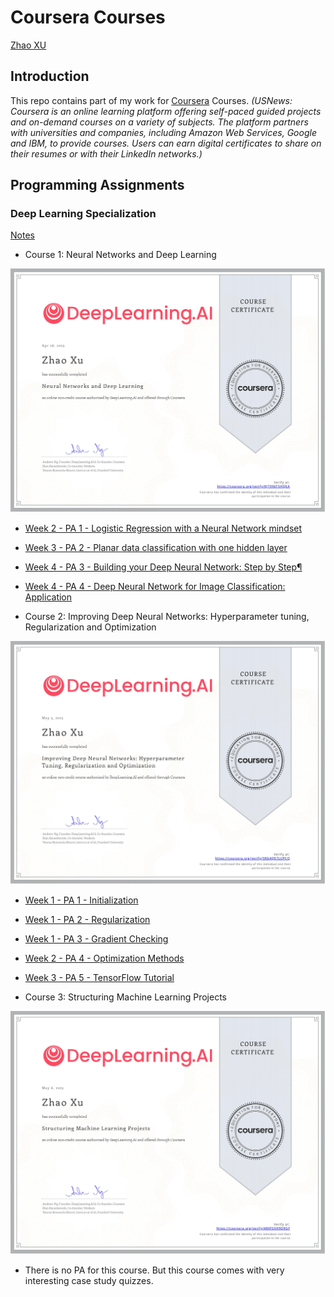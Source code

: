 # Coursera Courses

[Zhao XU][l1]

## Introduction

This repo contains part of my work for [Coursera][l2] Courses. *(USNews: Coursera is an online learning platform offering self-paced guided projects and on-demand courses on a variety of subjects. The platform partners with universities and companies, including Amazon Web Services, Google and IBM, to provide courses. Users can earn digital certificates to share on their resumes or with their LinkedIn networks.)*

## Programming Assignments

### Deep Learning Specialization

[Notes](https://github.com/zhaoxu98/CourseNotes/blob/main/Coursera/Notes/DNN)

- Course 1: Neural Networks and Deep Learning

![](Certificate/DNN1.jpg)

  - [Week 2 - PA 1 - Logistic Regression with a Neural Network mindset](https://github.com/zhaoxu98/CourseNotes/blob/main/Coursera/Deep%20Learning%20Specialization/Neural%20Networks%20and%20Deep%20Learning/Logistic_Regression_with_a_Neural_Network_mindset.ipynb)
  - [Week 3 - PA 2 - Planar data classification with one hidden layer](https://github.com/zhaoxu98/CourseNotes/blob/main/Coursera/Deep%20Learning%20Specialization/Neural%20Networks%20and%20Deep%20Learning/Planar_data_classification_with_one_hidden_layer.ipynb)
  - [Week 4 - PA 3 - Building your Deep Neural Network: Step by Step¶](https://github.com/zhaoxu98/CourseNotes/blob/main/Coursera/Deep%20Learning%20Specialization/Neural%20Networks%20and%20Deep%20Learning/Building_your_Deep_Neural_Network_Step_by_Step.ipynb)
  - [Week 4 - PA 4 - Deep Neural Network for Image Classification: Application](https://github.com/zhaoxu98/CourseNotes/blob/main/Coursera/Deep%20Learning%20Specialization/Neural%20Networks%20and%20Deep%20Learning/Deep%20Neural%20Network%20-%20Application.ipynb)

- Course 2: Improving Deep Neural Networks: Hyperparameter tuning, Regularization and Optimization

![](Certificate/DNN2.jpg)

  - [Week 1 - PA 1 - Initialization](https://github.com/zhaoxu98/CourseNotes/blob/main/Coursera/Deep%20Learning%20Specialization/Neural%20Networks%20and%20Deep%20Learning/Deep%20Neural%20Network%20-%20Application.ipynb)
  - [Week 1 - PA 2 - Regularization](https://github.com/zhaoxu98/CourseNotes/blob/main/Coursera/Deep%20Learning%20Specialization/Neural%20Networks%20and%20Deep%20Learning/Deep%20Neural%20Network%20-%20Application.ipynb)
  - [Week 1 - PA 3 - Gradient Checking](https://github.com/zhaoxu98/CourseNotes/blob/main/Coursera/Deep%20Learning%20Specialization/Neural%20Networks%20and%20Deep%20Learning/Deep%20Neural%20Network%20-%20Application.ipynb)
  - [Week 2 - PA 4 - Optimization Methods](https://github.com/zhaoxu98/CourseNotes/blob/main/Coursera/Deep%20Learning%20Specialization/Neural%20Networks%20and%20Deep%20Learning/Deep%20Neural%20Network%20-%20Application.ipynb)
  - [Week 3 - PA 5 - TensorFlow Tutorial](https://github.com/zhaoxu98/CourseNotes/blob/main/Coursera/Deep%20Learning%20Specialization/Neural%20Networks%20and%20Deep%20Learning/Deep%20Neural%20Network%20-%20Application.ipynb)

- Course 3: Structuring Machine Learning Projects

![](Certificate/DNN3.jpg)

  - There is no PA for this course. But this course comes with very interesting case study quizzes.


[l1]: https://xzbill.top/zhaoxu
[l2]: https://www.coursera.org/
